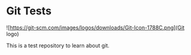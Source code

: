 # Git Tests

![https://git-scm.com/images/logos/downloads/Git-Icon-1788C.png](Git logo)

This is a test repository to learn about git.